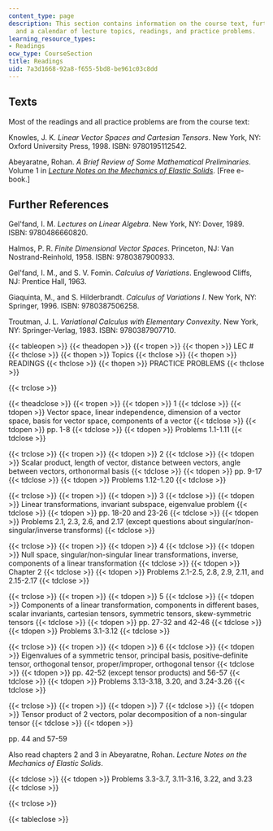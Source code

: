 ```yaml
---
content_type: page
description: This section contains information on the course text, further references,
  and a calendar of lecture topics, readings, and practice problems.
learning_resource_types:
- Readings
ocw_type: CourseSection
title: Readings
uid: 7a3d1668-92a8-f655-5bd8-be961c03c8dd
---
```


Texts
-----

Most of the readings and all practice problems are from the course text:

Knowles, J. K. _Linear Vector Spaces and Cartesian Tensors_. New York, NY: Oxford University Press, 1998. ISBN: 9780195112542.

Abeyaratne, Rohan. _A Brief Review of Some Mathematical Preliminaries_. Volume 1 in _[Lecture Notes on the Mechanics of Elastic Solids](http://web.mit.edu/abeyaratne/lecture_notes.html)_. \[Free e-book.\]

Further References
------------------

Gel'fand, I. M. _Lectures on Linear Algebra_. New York, NY: Dover, 1989. ISBN: 9780486660820.

Halmos, P. R. _Finite Dimensional Vector Spaces_. Princeton, NJ: Van Nostrand-Reinhold, 1958. ISBN: 9780387900933.

Gel'fand, I. M., and S. V. Fomin. _Calculus of Variations_. Englewood Cliffs, NJ: Prentice Hall, 1963.

Giaquinta, M., and S. Hilderbrandt. _Calculus of Variations I_. New York, NY: Springer, 1996. ISBN: 9780387506258.

Troutman, J. L. _Variational Calculus with Elementary Convexity_. New York, NY: Springer-Verlag, 1983. ISBN: 9780387907710.

{{< tableopen >}}
{{< theadopen >}}
{{< tropen >}}
{{< thopen >}}
LEC #
{{< thclose >}}
{{< thopen >}}
Topics
{{< thclose >}}
{{< thopen >}}
READINGS
{{< thclose >}}
{{< thopen >}}
PRACTICE PROBLEMS
{{< thclose >}}

{{< trclose >}}

{{< theadclose >}}
{{< tropen >}}
{{< tdopen >}}
1
{{< tdclose >}}
{{< tdopen >}}
Vector space, linear independence, dimension of a vector space, basis for vector space, components of a vector
{{< tdclose >}}
{{< tdopen >}}
pp. 1-8
{{< tdclose >}}
{{< tdopen >}}
Problems 1.1-1.11
{{< tdclose >}}

{{< trclose >}}
{{< tropen >}}
{{< tdopen >}}
2
{{< tdclose >}}
{{< tdopen >}}
Scalar product, length of vector, distance between vectors, angle between vectors, orthonormal basis
{{< tdclose >}}
{{< tdopen >}}
pp. 9-17
{{< tdclose >}}
{{< tdopen >}}
Problems 1.12-1.20
{{< tdclose >}}

{{< trclose >}}
{{< tropen >}}
{{< tdopen >}}
3
{{< tdclose >}}
{{< tdopen >}}
Linear transformations, invariant subspace, eigenvalue problem
{{< tdclose >}}
{{< tdopen >}}
pp. 18-20 and 23-26
{{< tdclose >}}
{{< tdopen >}}
Problems 2.1, 2.3, 2.6, and 2.17 (except questions about singular/non-singular/inverse transforms)
{{< tdclose >}}

{{< trclose >}}
{{< tropen >}}
{{< tdopen >}}
4
{{< tdclose >}}
{{< tdopen >}}
Null space, singular/non-singular linear transformations, inverse, components of a linear transformation
{{< tdclose >}}
{{< tdopen >}}
Chapter 2
{{< tdclose >}}
{{< tdopen >}}
Problems 2.1-2.5, 2.8, 2.9, 2.11, and 2.15-2.17
{{< tdclose >}}

{{< trclose >}}
{{< tropen >}}
{{< tdopen >}}
5
{{< tdclose >}}
{{< tdopen >}}
Components of a linear transformation, components in different bases, scalar invariants, cartesian tensors, symmetric tensors, skew-symmetric tensors
{{< tdclose >}}
{{< tdopen >}}
pp. 27-32 and 42-46
{{< tdclose >}}
{{< tdopen >}}
Problems 3.1-3.12
{{< tdclose >}}

{{< trclose >}}
{{< tropen >}}
{{< tdopen >}}
6
{{< tdclose >}}
{{< tdopen >}}
Eigenvalues of a symmetric tensor, principal basis, positive-definite tensor, orthogonal tensor, proper/improper, orthogonal tensor
{{< tdclose >}}
{{< tdopen >}}
pp. 42-52 (except tensor products) and 56-57
{{< tdclose >}}
{{< tdopen >}}
Problems 3.13-3.18, 3.20, and 3.24-3.26
{{< tdclose >}}

{{< trclose >}}
{{< tropen >}}
{{< tdopen >}}
7
{{< tdclose >}}
{{< tdopen >}}
Tensor product of 2 vectors, polar decomposition of a non-singular tensor
{{< tdclose >}}
{{< tdopen >}}


pp. 44 and 57-59

Also read chapters 2 and 3 in Abeyaratne, Rohan. _Lecture Notes on the Mechanics of Elastic Solids_.


{{< tdclose >}}
{{< tdopen >}}
Problems 3.3-3.7, 3.11-3.16, 3.22, and 3.23
{{< tdclose >}}

{{< trclose >}}

{{< tableclose >}}